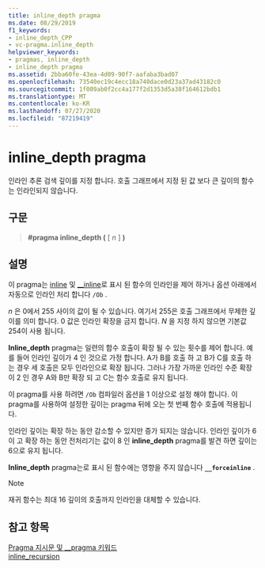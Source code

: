 ```yaml
---
title: inline_depth pragma
ms.date: 08/29/2019
f1_keywords:
- inline_depth_CPP
- vc-pragma.inline_depth
helpviewer_keywords:
- pragmas, inline_depth
- inline_depth pragma
ms.assetid: 2bba60fe-43ea-4d09-90f7-aafaba3bad07
ms.openlocfilehash: 73540ec19c4ecc18a740dace0d23a37ad43182c0
ms.sourcegitcommit: 1f009ab0f2cc4a177f2d1353d5a38f164612bdb1
ms.translationtype: MT
ms.contentlocale: ko-KR
ms.lasthandoff: 07/27/2020
ms.locfileid: "87219419"
---
```

# <a name="inline_depth-pragma"></a>inline_depth pragma

인라인 추론 검색 깊이를 지정 합니다. 호출 그래프에서 지정 된 값 보다 큰 깊이의 함수는 인라인되지 않습니다.

## <a name="syntax"></a>구문

> **#pragma inline_depth (** [ *n* ] **)**

## <a name="remarks"></a>설명

이 pragma는 [inline](../cpp/inline-functions-cpp.md) 및 [__inline](../cpp/inline-functions-cpp.md)로 표시 된 함수의 인라인을 제어 하거나 옵션 아래에서 자동으로 인라인 처리 합니다 `/Ob` .

*n* 은 0에서 255 사이의 값이 될 수 있습니다. 여기서 255은 호출 그래프에서 무제한 깊이를 의미 합니다. 0 값은 인라인 확장을 금지 합니다. *N* 을 지정 하지 않으면 기본값 254이 사용 됩니다.

**Inline_depth** pragma는 일련의 함수 호출이 확장 될 수 있는 횟수를 제어 합니다. 예를 들어 인라인 깊이가 4 인 것으로 가정 합니다. A가 B를 호출 하 고 B가 C를 호출 하는 경우 세 호출은 모두 인라인으로 확장 됩니다. 그러나 가장 가까운 인라인 수준 확장이 2 인 경우 A와 B만 확장 되 고 C는 함수 호출로 유지 됩니다.

이 pragma를 사용 하려면 `/Ob` 컴파일러 옵션을 1 이상으로 설정 해야 합니다. 이 pragma를 사용하여 설정한 깊이는 pragma 뒤에 오는 첫 번째 함수 호출에 적용됩니다.

인라인 깊이는 확장 하는 동안 감소할 수 있지만 증가 되지는 않습니다. 인라인 깊이가 6이 고 확장 하는 동안 전처리기는 값이 8 인 **inline_depth** pragma를 발견 하면 깊이는 6으로 유지 됩니다.

**Inline_depth** pragma는로 표시 된 함수에는 영향을 주지 않습니다 **`__forceinline`** .

> [!NOTE]
> 재귀 함수는 최대 16 깊이의 호출까지 인라인을 대체할 수 있습니다.

## <a name="see-also"></a>참고 항목

[Pragma 지시문 및 __pragma 키워드](../preprocessor/pragma-directives-and-the-pragma-keyword.md)\
[inline_recursion](../preprocessor/inline-recursion.md)
